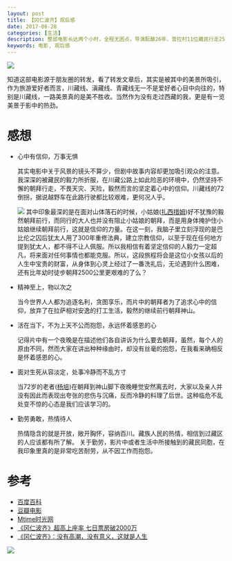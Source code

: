 ```yaml
---
layout: post
title: 【冈仁波齐】观后感
date: 2017-06-28
categories: [生活]
description: 整部电影长达两个小时，全程无困点，导演酝酿26年、普拉村11位藏民行走2500公里，一路经历生死。。。
keywords: 电影, 观后感
---
```


![](http://upload.art.ifeng.com/2015/0923/thumb_1076_500_1443001775643.jpg)

知道这部电影源于朋友圈的转发，看了转发文章后，其实是被其中的美景所吸引，作为旅游爱好者而言，川藏线、滇藏线、青藏线无一不是爱好者心目中向往的，特别是川藏线，一路美景真的是美不胜收。当然作为没有走过西藏的我，更是有一览美景于影中的热劲。

# 感想

* 心中有信仰，万事无惧

    其实电影中关于风景的镜头不算少，但剧中故事内容却更加吸引观众的注意。我深深的被藏民的毅力所折服，在川藏公路上如此险恶的环境中，仍然坚持不懈的朝拜行走，不畏天灾、天险，毅然而言的坚定着心中的信仰。川藏线的72倒拐，据说越野车在此路行驶都比较艰难，更何况人乎。
    
    ![](http://i.gtimg.cn/qqlive/img/jpgcache/files/qqvideo/w/w3ieh3f84a1kjqb.jpg)
    其中印象最深的是在面对山体落石的时候，小姑娘([扎西措姆](http://baike.baidu.com/item/%E6%89%8E%E8%A5%BF%E6%8E%AA%E5%A7%86/21505438))好不犹豫的毅然朝拜前行，而同行的大人也并没有阻止小姑娘的朝拜，而是用身体掩护住小姑娘继续朝拜前行，这就是信仰的力量。在这一刻，我脑子里立刻浮现的是巴比伦之囚后犹太人用了300年重修法典，建立宗教信仰，以至于现在任何地方提到犹太人，都不得不让人佩服。所以我相信有着坚定信仰的人毅力一定超凡，将来面对任何事情也都能克服。所以，这段旅程将会是这位小女孩以后的人生中宝贵的财富，从身体到心灵上经过了一番洗礼后，无论遇到什么困难，还有比年幼时徒步朝拜2500公里更艰难的了么？

* 精神至上，物以次之

    当今世界人人都为追逐名利，贪图享乐，而片中的朝拜者为了追求心中的信仰，放弃了在拉萨相对安逸的打工生活，毅然的继续前行朝拜神山。

* 活在当下，不为上天不公而抱怨，永远怀着感恩的心

    记得片中有一个夜晚是在描述他们各自讲诉为什么要去朝拜，虽然，每个人的原由不同，然而大家在讲出种种缘由时，却没有丝毫的抱怨，在我看来确相反是怀着感恩的心。
    

* 面对生死从容淡定，处事冷静而不乱方寸

    当72岁的老者([杨培](http://baike.baidu.com/item/%E6%9D%A8%E5%9F%B9/21504965))在朝拜到神山脚下夜晚睡觉安然离去时，大家以及亲人并没有因此而表现出夸张的悲伤与沉痛，反而冷静的料理了后世。这种临危不乱处变不惊的心态是我们应该学习的。
    
* 勤劳勇敢，热情待人

    热情隐含的就是开放，敞开胸怀，容纳百川。藏族人民的热情，相信到过藏区的人应该都有所了解。
    关于勤劳，影片中或者生活中所接触到的藏民同胞，在我印象里真的是非常吃苦耐劳，从不因工作而抱怨。

# 参考

* [百度百科](http://baike.baidu.com/link?url=VYbSTkw0zxiUScRR8WNdhqIsRHpgEhYrmM1KDJMxoDuvN1D4gbzjlXsr59DX4oRnt-rWYrwkigVx2-PrBPD2FnBzpE-qAmFrzb01EdXiIPRH4p4gc_YZdZiGAk0N6Ria)
* [豆瓣电影](https://movie.douban.com/subject/26606242/)
* [Mtime时光网](http://movie.mtime.com/228270/)
* [《冈仁波齐》超高上座率 七日票房破2000万](http://ent.qq.com/a/20170627/038435.htm)
* [《冈仁波齐》：没有高潮，没有意义，这就是人生](http://news.ifeng.com/a/20170628/51338479_0.shtml)

![](http://tg.dili360.com/static/data/vaillant/201407/1404556079.jpg)